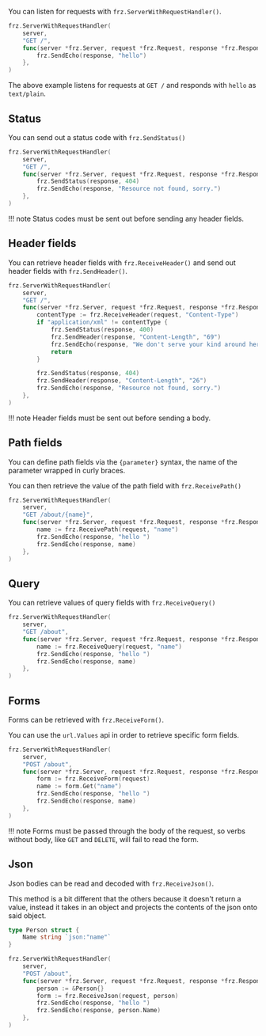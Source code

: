 You can listen for requests with `frz.ServerWithRequestHandler()`.

```go
frz.ServerWithRequestHandler(
    server,
    "GET /", 
    func(server *frz.Server, request *frz.Request, response *frz.Response) {
        frz.SendEcho(response, "hello")
    },
)
```

The above example listens for requests at `GET /` and responds with `hello` as `text/plain`.

## Status

You can send out a status code with `frz.SendStatus()`

```go
frz.ServerWithRequestHandler(
    server,
    "GET /", 
    func(server *frz.Server, request *frz.Request, response *frz.Response) {
        frz.SendStatus(response, 404)
        frz.SendEcho(response, "Resource not found, sorry.")
    },
)
```

!!! note
    Status codes must be sent out before sending any header fields.

## Header fields

You can retrieve header fields with `frz.ReceiveHeader()` and send out header fields with `frz.SendHeader()`.

```go
frz.ServerWithRequestHandler(
    server,
    "GET /", 
    func(server *frz.Server, request *frz.Request, response *frz.Response) {
        contentType := frz.ReceiveHeader(request, "Content-Type")
        if "application/xml" != contentType {
            frz.SendStatus(response, 400)
            frz.SendHeader(response, "Content-Length", "69")
            frz.SendEcho(response, "We don't serve your kind around here, better get an XML encoder, heh.")
            return
        }

        frz.SendStatus(response, 404)
        frz.SendHeader(response, "Content-Length", "26")
        frz.SendEcho(response, "Resource not found, sorry.")
    },
)
```

!!! note
    Header fields must be sent out before sending a body.

## Path fields

You can define path fields via the `{parameter}` syntax, the name of the parameter wrapped in curly braces.

You can then retrieve the value of the path field with `frz.ReceivePath()`

```go
frz.ServerWithRequestHandler(
    server,
    "GET /about/{name}", 
    func(server *frz.Server, request *frz.Request, response *frz.Response) {
        name := frz.ReceivePath(request, "name")
        frz.SendEcho(response, "hello ")
        frz.SendEcho(response, name)
    },
)
```

## Query

You can retrieve values of query fields with `frz.ReceiveQuery()`

```go
frz.ServerWithRequestHandler(
    server,
    "GET /about", 
    func(server *frz.Server, request *frz.Request, response *frz.Response) {
        name := frz.ReceiveQuery(request, "name")
        frz.SendEcho(response, "hello ")
        frz.SendEcho(response, name)
    },
)
```

## Forms

Forms can be retrieved with `frz.ReceiveForm()`.

You can use the `url.Values` api in order to retrieve specific form fields.

```go
frz.ServerWithRequestHandler(
    server,
    "POST /about", 
    func(server *frz.Server, request *frz.Request, response *frz.Response) {
        form := frz.ReceiveForm(request)
        name := form.Get("name")
        frz.SendEcho(response, "hello ")
        frz.SendEcho(response, name)
    },
)
```

!!! note
    Forms must be passed through the body of the request, so verbs without body, like `GET` and `DELETE`, will fail to read the form.

## Json

Json bodies can be read and decoded with `frz.ReceiveJson()`.

This method is a bit different that the others because it doesn't return a value,
instead it takes in an object and projects the contents of the json onto said object.

```go
type Person struct {
	Name string `json:"name"`
}

frz.ServerWithRequestHandler(
    server,
    "POST /about", 
    func(server *frz.Server, request *frz.Request, response *frz.Response) {
        person := &Person{}
        form := frz.ReceiveJson(request, person)
        frz.SendEcho(response, "hello ")
        frz.SendEcho(response, person.Name)
    },
)
```